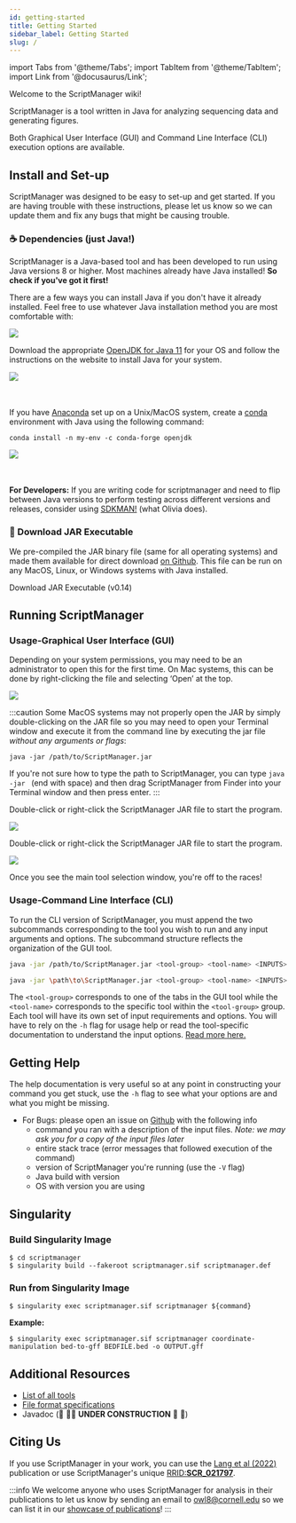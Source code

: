 ```yaml
---
id: getting-started
title: Getting Started
sidebar_label: Getting Started
slug: /
---
```


import Tabs from '@theme/Tabs';
import TabItem from '@theme/TabItem';
import Link from '@docusaurus/Link';

Welcome to the ScriptManager wiki!

ScriptManager is a tool written in Java for analyzing sequencing data and generating figures.

Both Graphical User Interface (GUI) and Command Line Interface (CLI) execution options are available.

## Install and Set-up
ScriptManager was designed to be easy to set-up and get started. If you are having trouble with these instructions, please let us know so we can update them and fix any bugs that might be causing trouble.

### ☕ Dependencies (just Java!)
ScriptManager is a Java-based tool and has been developed to run using Java versions 8 or higher. Most machines already have Java installed! **So check if you've got it first!**

There are a few ways you can install Java if you don't have it already installed. Feel free to use whatever Java installation method you are most comfortable with:

<Tabs>
  <TabItem value="direct-install" label="Direct Download" default>

<div class="tutorial-img-flow-container">
  <img src={require('./img/adoptium-website.png').default} style={{width:40+'%',}} />
</div>

Download the appropriate [OpenJDK for Java 11][temurin-11] for your OS and follow the instructions on the website to install Java for your system.

  </TabItem>
  <TabItem value="conda-install" label="Anaconda">

<div class="tutorial-img-flow-container">
  <img src={require('./img/anaconda-logo.png').default} style={{width:50+'%',}} />
</div>
<br></br>

If you have [Anaconda][anaconda-install] set up on a Unix/MacOS system, create a [conda][conda-openjdk] environment with Java using the following command:
```
conda install -n my-env -c conda-forge openjdk
```
  </TabItem>

  <TabItem value="sdkman-install" label="SDKMAN!">

<div class="tutorial-img-flow-container">
  <img src={require('./img/sdkman-logo.png').default} style={{width:40+'%',}} />
</div>
<br></br>

**For Developers:** If you are writing code for scriptmanager and need to flip between Java versions to perform testing across different versions and releases, consider using  [SDKMAN!][sdk-notes] (what Olivia does).

  </TabItem>
</Tabs>



### 🫙 Download JAR Executable
We pre-compiled the JAR binary file (same for all operating systems) and made them available for direct download [on Github][github-releases]. This file can be run on any MacOS, Linux, or Windows systems with Java installed.

<Link
  className="button button--primary"
  href="https://github.com/CEGRcode/scriptmanager/releases/download/v0.14/ScriptManager-v0.14.jar">
  Download JAR Executable (v0.14)
</Link>

## Running ScriptManager

### Usage-Graphical User Interface (GUI)

<Tabs>
  <TabItem value="macos" label="MacOS" default>

Depending on your system permissions, you may need to be an administrator to open this for the first time. On Mac systems, this can be done by right-clicking the file and selecting ‘Open’ at the top.

<div class="tutorial-img-flow-container">
  <img src={require('/static/md-img/General/MacOpenSM.png').default} style={{width:40+'%',border:'solid 1px'}} />
</div>

:::caution
Some MacOS systems may not properly open the JAR by simply double-clicking on the JAR file so you may need to open your Terminal window and execute it from the command line by executing the jar file *without any arguments or flags*:

```
java -jar /path/to/ScriptManager.jar
```

If you're not sure how to type the path to ScriptManager, you can type `java -jar ` (end with space) and then drag ScriptManager from Finder into your Terminal window and then press enter.
:::

  </TabItem>
  <TabItem value="linux" label="Linux">

Double-click or right-click the ScriptManager JAR file to start the program.

<div class="tutorial-img-flow-container">
  <img src={require('/static/md-img/General/LinuxOpenSM.png').default} style={{width:40+'%',border:'solid 1px'}} />
</div>


  </TabItem>
  <TabItem value="windows" label="Windows">

Double-click or right-click the ScriptManager JAR file to start the program.

<div class="tutorial-img-flow-container">
  <img src={require('/static/md-img/General/WindowsOpenSM.png').default} style={{width:40+'%',border:'solid 1px'}} />
</div>


  </TabItem>
</Tabs>

Once you see the main tool selection window, you're off to the races!


### Usage-Command Line Interface (CLI)

To run the CLI version of ScriptManager, you must append the two subcommands corresponding to the tool you wish to run and any input arguments and options. The subcommand structure reflects the organization of the GUI tool.

<Tabs>
  <TabItem value="macos-linux" label="MacOS & Linux" default>

```bash
java -jar /path/to/ScriptManager.jar <tool-group> <tool-name> <INPUTS> <OPTIONS>
```

  </TabItem>
  <TabItem value="windows" label="Windows">

```bash
java -jar \path\to\ScriptManager.jar <tool-group> <tool-name> <INPUTS> <OPTIONS>
```

  </TabItem>

</Tabs>

The `<tool-group>` corresponds to one of the tabs in the GUI tool while the `<tool-name>` corresponds to the specific tool within the `<tool-group>` group. Each tool will have its own set of input requirements and options. You will have to rely on the `-h` flag for usage help or read the tool-specific documentation to understand the input options. [Read more here.][cli]


## Getting Help

The help documentation is very useful so at any point in constructing your command you get stuck, use the `-h` flag to see what your options are and what you might be missing.

<!---Read through the tool guide (use `-h` flag if using CLI) to check for parameter restrictions-->
<!---Add FAQs page-->
* For Bugs: please open an issue on [Github][github-repo] with the following info
    * command you ran with a description of the input files. _Note: we may ask you for a copy of the input files later_
    * entire stack trace (error messages that followed execution of the command)
    * version of ScriptManager you're running (use the `-V` flag)
    * Java build with version
    * OS with version you are using


## Singularity

### Build Singularity Image
```
$ cd scriptmanager
$ singularity build --fakeroot scriptmanager.sif scriptmanager.def
```

### Run from Singularity Image
```
$ singularity exec scriptmanager.sif scriptmanager ${command}
```

**Example:**
```
$ singularity exec scriptmanager.sif scriptmanager coordinate-manipulation bed-to-gff BEDFILE.bed -o OUTPUT.gff
```


## Additional Resources
* [List of all tools][tool-index]
* [File format specifications][file-formats]
* Javadoc (🚧 👷‍♀️ **UNDER CONSTRUCTION** 👷‍ 🚧)

## Citing Us
If you use ScriptManager in your work, you can use the [Lang et al (2022)][pearc-paper] publication or use ScriptManager's unique [RRID:**SCR_021797**][rrid-link].

:::info
We welcome anyone who uses ScriptManager for analysis in their publications to let us know by sending an email to owl8@cornell.edu so we can list it in our [showcase of publications][publications-list]!
:::

[anaconda-install]:https://docs.anaconda.com/anaconda/install/index.html
[temurin-11]:https://adoptium.net/temurin/releases?version=11
[conda-openjdk]:https://anaconda.org/conda-forge/openjdk
[github-releases]:https://github.com/CEGRcode/scriptmanager/releases
[github-repo]:https://github.com/CEGRcode/scriptmanager
[github-v14]:https://github.com/CEGRcode/scriptmanager/releases/download/v0.14/ScriptManager-v0.14.jar
[pearc-paper]:https://dl.acm.org/doi/abs/10.1145/3491418.3535161
[rrid-link]:https://scicrunch.org/resources/data/record/nlx_144509-1/SCR_021797/resolver?q=SCR_021797%2A&l=SCR_021797%2A&i=rrid:scr_021797


[sdk-notes]:/docs/Contributing/developer-guidelines#sdkman
[cli]:/docs/Guides/command-line
[file-formats]:/docs/References/file-formats
[tool-index]:/docs/References/tool-index
[publications-list]:/docs/References/publications
